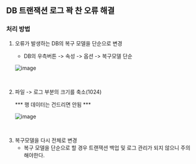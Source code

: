 ## DB 트랜잭션 로그 꽉 찬 오류 해결



### 처리 방법

1. 오류가 발생하는 DB의 복구 모델을 단순으로 변경

   - DB의 우측버튼 -> 속성 -> 옵션 -> 복구모델 단순

   ![image](https://user-images.githubusercontent.com/43038052/125232715-2ab29900-e318-11eb-9767-b2b068f73668.png)

<br>


2. 파일 -> 로그 부분의 크기를 축소(1024)

   *** 행 데이터는 건드리면 안됨 ***

   ![image](https://user-images.githubusercontent.com/43038052/125232757-3d2cd280-e318-11eb-8db7-e8370a71be49.png)

<br>

3. 복구모델을 다시 전체로 변경
   - 복구 모델을 단순으로 할 경우 트랜잭션 백업 및 로그 관리가 되지 않으니 주의해야한다.

<br>
